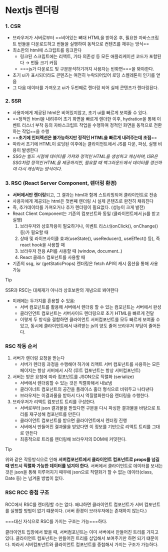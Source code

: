 
# Nextjs 렌더링
### 1. CSR
- 브라우저가 서버로부터 ==비어있는 뼈대 HTML을 받아온 후, 필요한 자바스크립트 번들을 다운로드하고 번들을 실행하여 동적으로 컨텐츠를 채우는 방식==
- 최소한의 html에 스크립트를 링크한다
	- 링크된 스크립트에는 리액트, 기타 의존성 등 모든 애플리케이션 코드가 포함된다 → 번들 크기 커짐
	- ===js가 다운로드 및 구분분석하기까지 사용자는 빈화면===을 봐야한다.
- 초기 ui가 표시되더라도 콘텐츠는 여전히 누락되어있어 로딩 스켈레톤이 인기를 얻음
- 그 다음 데이터를 가져오고 ui가 두번째로 렌더링 되어 실제 콘텐츠가 렌더링된다.

### 2. SSR

- 사용자에게 제공된 html은 비어있지않고, 초기 ui를 빠르게 보여줄 수 있다.
- ==정적인 html을 내려주어 초기 화면을 빠르게 렌더한 이후, hydration을 통해 이벤트 리스너 부착 등의 자바스크립트 작업을 수행하여 정적인 화면을 동적으로 전환하는 작업==을 수행
- ==**초기에 인터렉션은 불가능하지만 정적인 HTML을 빠르게 내려주는데 초점**==
- 따라서 초기에 HTML이 로딩된 이후에는 클라이언트에서 JS를 다운, 파싱, 실행 비용이 발생한다
- _SSG는 빌드 시점에 데이터를 가져와 정적인 HTML을 생성하고 캐싱하며, ISR은 SSG처럼 정적인 HTML을 제공하지만, 필요할 때 백그라운드에서 데이터를 갱신하여 다시 캐싱하는 방식이다._

### 3. RSC (React Server Component, 렌더링 환경)

- **서버에서만 렌더링**되고, 그 결과는 html과 함께 스트리밍되어 클라이언트로 전송
- 사용자에게 제공되는 html은 첫번째 렌더링 시 실제 콘텐츠로 완전히 채워진다
- 즉, 추가데이터를 가져오거나 추가 렌더링이 필요없다. (성능이 크게 발전)
- React Client Component는 기존의 컴포넌트와 동일 (클라이언트에서 js를 받고 실행)
    1. 브라우저와 상호작용이 필요하거나, 이벤트 리스너(onClick(), onChange() 등)가 필요할 때
    2. 상태 및 라이프사이클 효과(useState(), useReducer(), useEffect() 등), 즉 react hook을 사용할 때
    3. 브라우저 전용 API를 사용할 때 (window, document..)
    4. React 클래스 컴포넌트를 사용할 때
- 기존의 ssg, isr (getStaticProps) 렌더링은 fetch API의 캐시 옵션을 통해 사용 가능

>[!tip]
>SSR과 RSC는 대체재가 아니라 상호보완의 개념으로 봐야한다
>- 미래에는 두가지를 혼용할 수 있음:
>	- 서버 컴포넌트를 활용해 서버에서 렌더링 할 수 있는 컴포넌트는 서버에서 완성
>	- 클라인언트 컴포넌트는 서버사이드 렌더링으로 초기 HTML을 빠르게 전달
>	- 이렇게 두 방식을 결합하면 클라이언트 서버컴포넌트를 모두 빠르게 보여줄 수 있고, 동시에 클라이언트에서 내려받는 js의 양도 줄어 브라우저 부담이 줄어든다.

### RSC 작동 순서

1. 서버가 렌더링 요청을 받는다
    - 서버가 렌더링 과정을 수행해야 하기에 리액트 서버 컴포넌트를 사용하는 모든 페이지는 항상 서버에서 시작 (루트 컴포넌트는 항상 서버컴포넌트)
2. 서버는 받은 요청에 따라 컴포넌트를 JSON으로 직렬화 (serialize)
    - 서버에서 렌더링할 수 있는 것은 직렬화해서 내보냄
    - 클라이너트 컴포넌트의 공간을 플레이스 홀더 형식으로 비워두고 나타낸다
    - 브라우저는 이결과물을 받아서 다시 역질렬화한다음 렌더링을 수행한다.
3. 브라우저가 리액트 컴포넌트 트리를 구성한다.
    - 서버로부터 json 결과물을 받았다면 구문을 다시 파싱한 결과물을 바탕으로 트리를 재구성해 컴포넌트를 만든다
    - 클라이언트 컴포넌트를 받으면 클라이언트에서 렌더링 진행
    - 서버에서 만들어진 결과물을 받았다면 이 정보를 기반으로 리액트 트리를 그대로 만든다
    - 최종적으로 트리를 렌더링해 브라우저의 DOM에 커밋한다.


>[!tip]
위와 같은 작동방식으로 인해 **서버컴포넌트에서 클라이언트 컴포넌트로 props를 넘길 때 반드시 직렬화 가능한 데이터를 넘겨야 한다.** 서버에서 클라이언트로 데이터를 보내는 것은 json을 통해 이루어지기 때무에 json으로 직렬화가 할 수 없는 데이터(class, Date 등) 는 넘겨줄 방법이 없다.

### RSC RCC 중첩 구조

RCC에서 RSC를 렌더링할 수는 없다. 왜냐하면 클라이언트 컴포넌트가 서버 컴포넌트를 실행할 방법이 없기 떄문이다. (서버 환경이 브라우저에는 존재하지 않는다.)

===대신 자식으로 RSC를 가지는 구조는 가능===하다.

클라이언트 입장에서 봤을 때, 서버컴포넌트는 이미 서버에서 만들어진 트리를 가지고 있다. 클라이언트 컴포넌트는 만들어진 트리를 삽입해서 보여주기만 하면 되기 떄문이다. 따라서 서버컴포넌트와 클라이언트 컴포넌트를 중첩해서 가지는 구조가 가능하다.
